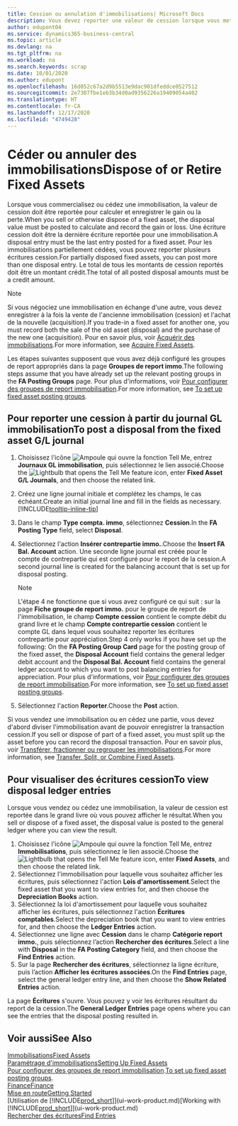 ```yaml
---
title: Cession ou annulation d'immobilisations| Microsoft Docs
description: Vous devez reporter une valeur de cession lorsque vous mettez au rebut, vendez ou annulez une immobilisation.
author: edupont04
ms.service: dynamics365-business-central
ms.topic: article
ms.devlang: na
ms.tgt_pltfrm: na
ms.workload: na
ms.search.keywords: scrap
ms.date: 10/01/2020
ms.author: edupont
ms.openlocfilehash: 16d052c67a2d9b5513e9dac901dfeddce0527512
ms.sourcegitcommit: 2e7307fbe1eb3b34d0ad9356226a19409054a402
ms.translationtype: HT
ms.contentlocale: fr-CA
ms.lasthandoff: 12/17/2020
ms.locfileid: "4749428"
---
```

# <a name="dispose-of-or-retire-fixed-assets"></a><span data-ttu-id="b0b34-103">Céder ou annuler des immobilisations</span><span class="sxs-lookup"><span data-stu-id="b0b34-103">Dispose of or Retire Fixed Assets</span></span>

<span data-ttu-id="b0b34-104">Lorsque vous commercialisez ou cédez une immobilisation, la valeur de cession doit être reportée pour calculer et enregistrer le gain ou la perte.</span><span class="sxs-lookup"><span data-stu-id="b0b34-104">When you sell or otherwise dispose of a fixed asset, the disposal value must be posted to calculate and record the gain or loss.</span></span> <span data-ttu-id="b0b34-105">Une écriture cession doit être la dernière écriture reportée pour une immobilisation.</span><span class="sxs-lookup"><span data-stu-id="b0b34-105">A disposal entry must be the last entry posted for a fixed asset.</span></span> <span data-ttu-id="b0b34-106">Pour les immobilisations partiellement cédées, vous pouvez reporter plusieurs écritures cession.</span><span class="sxs-lookup"><span data-stu-id="b0b34-106">For partially disposed fixed assets, you can post more than one disposal entry.</span></span> <span data-ttu-id="b0b34-107">Le total de tous les montants de cession reportés doit être un montant crédit.</span><span class="sxs-lookup"><span data-stu-id="b0b34-107">The total of all posted disposal amounts must be a credit amount.</span></span>  

> [!NOTE]  
> <span data-ttu-id="b0b34-108">Si vous négociez une immobilisation en échange d'une autre, vous devez enregistrer à la fois la vente de l'ancienne immobilisation (cession) et l'achat de la nouvelle (acquisition).</span><span class="sxs-lookup"><span data-stu-id="b0b34-108">If you trade-in a fixed asset for another one, you must record both the sale of the old asset (disposal) and the purchase of the new one (acquisition).</span></span> <span data-ttu-id="b0b34-109">Pour en savoir plus, voir [Acquérir des immobilisations](fa-how-acquire.md).</span><span class="sxs-lookup"><span data-stu-id="b0b34-109">For more information, see [Acquire Fixed Assets](fa-how-acquire.md).</span></span>  

<span data-ttu-id="b0b34-110">Les étapes suivantes supposent que vous avez déjà configuré les groupes de report appropriés dans la page **Groupes de report immo**.</span><span class="sxs-lookup"><span data-stu-id="b0b34-110">The following steps assume that you have already set up the relevant posting groups in the **FA Posting Groups** page.</span></span> <span data-ttu-id="b0b34-111">Pour plus d'informations, voir [Pour configurer des groupes de report immobilisation](fa-how-setup-general.md#to-set-up-fixed-asset-posting-groups).</span><span class="sxs-lookup"><span data-stu-id="b0b34-111">For more information, see [To set up fixed asset posting groups](fa-how-setup-general.md#to-set-up-fixed-asset-posting-groups).</span></span>  

## <a name="to-post-a-disposal-from-the-fixed-asset-gl-journal"></a><span data-ttu-id="b0b34-112">Pour reporter une cession à partir du journal GL immobilisation</span><span class="sxs-lookup"><span data-stu-id="b0b34-112">To post a disposal from the fixed asset G/L journal</span></span>

1. <span data-ttu-id="b0b34-113">Choisissez l'icône ![Ampoule qui ouvre la fonction Tell Me](media/ui-search/search_small.png "Dites-moi ce que vous voulez faire"), entrez **Journaux GL immobilisation**, puis sélectionnez le lien associé.</span><span class="sxs-lookup"><span data-stu-id="b0b34-113">Choose the ![Lightbulb that opens the Tell Me feature](media/ui-search/search_small.png "Tell me what you want to do") icon, enter **Fixed Asset G/L Journals**, and then choose the related link.</span></span>  
2. <span data-ttu-id="b0b34-114">Créez une ligne journal initiale et complétez les champs, le cas échéant.</span><span class="sxs-lookup"><span data-stu-id="b0b34-114">Create an initial journal line and fill in the fields as necessary.</span></span> [!INCLUDE[tooltip-inline-tip](includes/tooltip-inline-tip_md.md)]  
3. <span data-ttu-id="b0b34-115">Dans le champ **Type compta. immo**, sélectionnez **Cession**.</span><span class="sxs-lookup"><span data-stu-id="b0b34-115">In the **FA Posting Type** field, select **Disposal**.</span></span>  
4. <span data-ttu-id="b0b34-116">Sélectionnez l'action **Insérer contrepartie immo.**.</span><span class="sxs-lookup"><span data-stu-id="b0b34-116">Choose the **Insert FA Bal. Account** action.</span></span> <span data-ttu-id="b0b34-117">Une seconde ligne journal est créée pour le compte de contrepartie qui est configuré pour le report de la cession.</span><span class="sxs-lookup"><span data-stu-id="b0b34-117">A second journal line is created for the balancing account that is set up for disposal posting.</span></span>  

    > [!NOTE]  
    >  <span data-ttu-id="b0b34-118">L'étape 4 ne fonctionne que si vous avez configuré ce qui suit : sur la page **Fiche groupe de report immo.** pour le groupe de report de l'immobilisation, le champ **Compte cession** contient le compte débit du grand livre et le champ **Compte contrepartie cession** contient le compte GL dans lequel vous souhaitez reporter les écritures contrepartie pour appréciation.</span><span class="sxs-lookup"><span data-stu-id="b0b34-118">Step 4 only works if you have set up the following: On the **FA Posting Group Card** page for the posting group of the fixed asset, the **Disposal Account** field contains the general ledger debit account and the **Disposal Bal. Account** field contains the general ledger account to which you want to post balancing entries for appreciation.</span></span> <span data-ttu-id="b0b34-119">Pour plus d'informations, voir [Pour configurer des groupes de report immobilisation](fa-how-setup-general.md#to-set-up-fixed-asset-posting-groups).</span><span class="sxs-lookup"><span data-stu-id="b0b34-119">For more information, see [To set up fixed asset posting groups](fa-how-setup-general.md#to-set-up-fixed-asset-posting-groups).</span></span>  
5. <span data-ttu-id="b0b34-120">Sélectionnez l'action **Reporter**.</span><span class="sxs-lookup"><span data-stu-id="b0b34-120">Choose the **Post** action.</span></span>  

<span data-ttu-id="b0b34-121">Si vous vendez une immobilisation ou en cédez une partie, vous devez d'abord diviser l'immobilisation avant de pouvoir enregistrer la transaction cession.</span><span class="sxs-lookup"><span data-stu-id="b0b34-121">If you sell or dispose of part of a fixed asset, you must split up the asset before you can record the disposal transaction.</span></span> <span data-ttu-id="b0b34-122">Pour en savoir plus, voir [Transférer, fractionner ou regrouper les immobilisations](fa-how-trans-split-combine.md).</span><span class="sxs-lookup"><span data-stu-id="b0b34-122">For more information, see [Transfer, Split, or Combine Fixed Assets](fa-how-trans-split-combine.md).</span></span>  

## <a name="to-view-disposal-ledger-entries"></a><span data-ttu-id="b0b34-123">Pour visualiser des écritures cession</span><span class="sxs-lookup"><span data-stu-id="b0b34-123">To view disposal ledger entries</span></span>
<span data-ttu-id="b0b34-124">Lorsque vous vendez ou cédez une immobilisation, la valeur de cession est reportée dans le grand livre où vous pouvez afficher le résultat.</span><span class="sxs-lookup"><span data-stu-id="b0b34-124">When you sell or dispose of a fixed asset, the disposal value is posted to the general ledger where you can view the result.</span></span>  

1. <span data-ttu-id="b0b34-125">Choisissez l'icône ![Ampoule qui ouvre la fonction Tell Me](media/ui-search/search_small.png "Dites-moi ce que vous voulez faire"), entrez **Immobilisations**, puis sélectionnez le lien associé.</span><span class="sxs-lookup"><span data-stu-id="b0b34-125">Choose the ![Lightbulb that opens the Tell Me feature](media/ui-search/search_small.png "Tell me what you want to do") icon, enter **Fixed Assets**, and then choose the related link.</span></span>  
2. <span data-ttu-id="b0b34-126">Sélectionnez l'immobilisation pour laquelle vous souhaitez afficher les écritures, puis sélectionnez l'action **Lois d'amortissement**.</span><span class="sxs-lookup"><span data-stu-id="b0b34-126">Select the fixed asset that you want to view entries for, and then choose the **Depreciation Books** action.</span></span>  
3. <span data-ttu-id="b0b34-127">Sélectionnez la loi d'amortissement pour laquelle vous souhaitez afficher les écritures, puis sélectionnez l'action **Écritures comptables**.</span><span class="sxs-lookup"><span data-stu-id="b0b34-127">Select the depreciation book that you want to view entries for, and then choose the **Ledger Entries** action.</span></span>  
4. <span data-ttu-id="b0b34-128">Sélectionnez une ligne avec **Cession** dans le champ **Catégorie report immo.**, puis sélectionnez l’action **Rechercher des écritures**.</span><span class="sxs-lookup"><span data-stu-id="b0b34-128">Select a line with **Disposal** in the **FA Posting Category** field, and then choose the **Find Entries** action.</span></span>  
5. <span data-ttu-id="b0b34-129">Sur la page **Rechercher des écritures**, sélectionnez la ligne écriture, puis l’action **Afficher les écritures associées**.</span><span class="sxs-lookup"><span data-stu-id="b0b34-129">On the **Find Entries** page, select the general ledger entry line, and then choose the **Show Related Entries** action.</span></span>  

<span data-ttu-id="b0b34-130">La page **Écritures** s'ouvre. Vous pouvez y voir les écritures résultant du report de la cession.</span><span class="sxs-lookup"><span data-stu-id="b0b34-130">The **General Ledger Entries** page opens where you can see the entries that the disposal posting resulted in.</span></span>  

## <a name="see-also"></a><span data-ttu-id="b0b34-131">Voir aussi</span><span class="sxs-lookup"><span data-stu-id="b0b34-131">See Also</span></span>

[<span data-ttu-id="b0b34-132">Immobilisations</span><span class="sxs-lookup"><span data-stu-id="b0b34-132">Fixed Assets</span></span>](fa-manage.md)  
[<span data-ttu-id="b0b34-133">Paramétrage d'immobilisations</span><span class="sxs-lookup"><span data-stu-id="b0b34-133">Setting Up Fixed Assets</span></span>](fa-setup.md)  
<span data-ttu-id="b0b34-134">[Pour configurer des groupes de report immobilisation](fa-how-setup-general.md#to-set-up-fixed-asset-posting-groups).</span><span class="sxs-lookup"><span data-stu-id="b0b34-134">[To set up fixed asset posting groups](fa-how-setup-general.md#to-set-up-fixed-asset-posting-groups).</span></span>  
[<span data-ttu-id="b0b34-135">Finance</span><span class="sxs-lookup"><span data-stu-id="b0b34-135">Finance</span></span>](finance.md)  
[<span data-ttu-id="b0b34-136">Mise en route</span><span class="sxs-lookup"><span data-stu-id="b0b34-136">Getting Started</span></span>](product-get-started.md)  
<span data-ttu-id="b0b34-137">[Utilisation de [!INCLUDE[prod_short](includes/prod_short.md)]](ui-work-product.md)</span><span class="sxs-lookup"><span data-stu-id="b0b34-137">[Working with [!INCLUDE[prod_short](includes/prod_short.md)]](ui-work-product.md)</span></span>  
[<span data-ttu-id="b0b34-138">Rechercher des écritures</span><span class="sxs-lookup"><span data-stu-id="b0b34-138">Find Entries</span></span>](ui-find-entries.md)  

